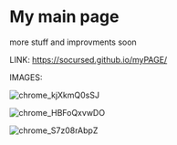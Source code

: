 # My main page
more stuff and improvments soon

LINK:
https://socursed.github.io/myPAGE/


IMAGES:

 
![chrome_kjXkmQ0sSJ](https://user-images.githubusercontent.com/45186916/162555534-3568aef7-52d2-4424-a9d3-efdc034324ec.png)

![chrome_HBFoQxvwDO](https://user-images.githubusercontent.com/45186916/162555555-0b4c89a1-fdc7-404e-85ed-311d54c73e68.jpg)

![chrome_S7z08rAbpZ](https://user-images.githubusercontent.com/45186916/162555546-178b0aa4-f590-4b52-a707-91ad6b4c6d9a.png)

